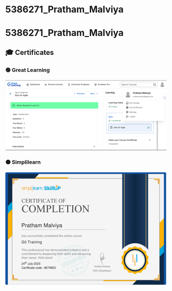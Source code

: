 # 5386271_Pratham_Malviya
# 5386271_Pratham_Malviya

## 🎓 Certificates

### 🟢 Great Learning
![Great Learning Certificate](GreatLearning.png)

### 🟠 Simplilearn
![Simplilearn Certificate](simpliLearn.jpg)
